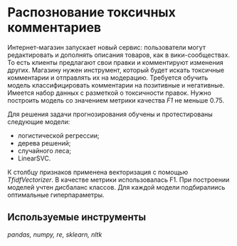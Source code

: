# Распознование токсичных комментариев

Интернет-магазин запускает новый сервис: пользователи могут редактировать и дополнять описания товаров, как в вики-сообществах. То есть клиенты предлагают свои правки и комментируют изменения других. Магазину нужен инструмент, который будет искать токсичные комментарии и отправлять их на модерацию. 
Требуется обучить модель классифицировать комментарии на позитивные и негативные. Имеется набор данных с разметкой о токсичности правок.
Нужно построить модель со значением метрики качества *F1* не меньше 0.75. 

Для решения задачи прогнозирования обучены и протестированы следующие модели: 
- логистической регрессии;
- дерева решений;
- случайного леса;
- LinearSVC.

К столбцу признаков применена векторизация с помощью *TfidfVectorizer*. В качестве метрики использовалась F1. При построении моделей учтен дисбаланс классов. Для каждой модели подбиралиись оптимальные гиперпараметры.

## Используемые инструменты
*pandas, numpy, re, sklearn, nltk*
